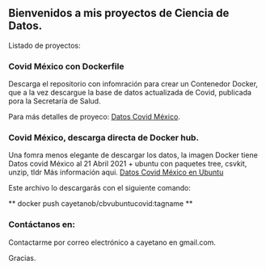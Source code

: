## Bienvenidos a mis proyectos de Ciencia de Datos.

Listado de proyectos:

### Covid México con Dockerfile 

Descarga el repositorio con infomración para crear un Contenedor Docker, que a la vez descargue la base de datos actualizada de Covid, publicada pora la Secretaría de Salud.

Para más detalles de proyeco:  [Datos Covid México](https://github.com/cayetanob/covid-mexico).



### Covid México, descarga directa de Docker hub.

Una fomra menos elegante de descargar los datos, la imagen Docker tiene Datos covid México al 21 Abril 2021 + ubuntu con paquetes tree, csvkit, unzip, tldr
Más información aqui.      [Datos Covid México en Ubuntu](https://hub.docker.com/repository/docker/cayetanob/cbvubuntucovid)

Este archivo lo descargarás con el siguiente comando:


** docker push cayetanob/cbvubuntucovid:tagname **



### Contáctanos en:

Contactarme por correo electrónico a  cayetano en gmail.com.


Gracias.
